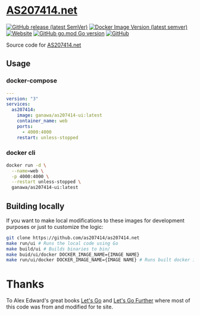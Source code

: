 # [AS207414.net](https://github.com/linuxserver/docker-netbox)
[![GitHub release (latest SemVer)](https://img.shields.io/github/v/release/as207414/as207414.net?logo=github&style=for-the-badge)](https://github.com/as207414/as207414.net/releases)
[![Docker Image Version (latest semver)](https://img.shields.io/docker/v/ganawa/as207414-ui?logo=docker&style=for-the-badge)](https://hub.docker.com/repository/docker/ganawa/as207414-ui)
[![Website](https://img.shields.io/website?style=for-the-badge&url=https%3A%2F%2Fas207414.net)](https://as207414.net)
[![GitHub go.mod Go version](https://img.shields.io/github/go-mod/go-version/as207414/as207414.net?style=for-the-badge)](https://github.com/as207414/as207414.net/blob/develop/go.mod)
[![GitHub](https://img.shields.io/github/license/as207414/as207414.net?style=for-the-badge)](https://github.com/as207414/as207414.net/blob/develop/LICENSE)

Source code for [AS207414.net](https://as207414.net)


## Usage

### docker-compose

```yaml
---
version: "3"
services:
  as207414:
    image: ganawa/as207414-ui:latest
    container_name: web
    ports:
      - 4000:4000
    restart: unless-stopped
```
### docker cli

```bash
docker run -d \
  --name=web \
  -p 4000:4000 \
  --restart unless-stopped \
  ganawa/as207414-ui:latest
```


## Building locally


If you want to make local modifications to these images for development purposes or just to customize the logic:

```bash
git clone https://github.com/as207414/as207414.net
make run/ui # Runs the local code using Go
make build/ui # Builds binaries to bin/
make buid/ui/docker DOCKER_IMAGE_NAME={IMAGE NAME}
make run/ui/docker DOCKER_IMAGE_NAME={IMAGE NAME} # Runs built docker image
```

# Thanks

To Alex Edward's great books [Let's Go](https://lets-go.alexedwards.net/) and [Let's Go Further](https://lets-go-further.alexedwards.net/) where most of this code was from and modified for te site. 